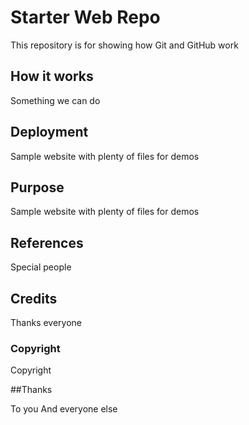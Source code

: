 # Starter Web Repo

This repository is for showing how Git and GitHub work

## How it works

Something we can do

## Deployment

Sample website with plenty of files for demos

## Purpose

Sample website with plenty of files for demos

## References

Special people

## Credits

Thanks everyone

### Copyright

Copyright

##Thanks

To you
And everyone else